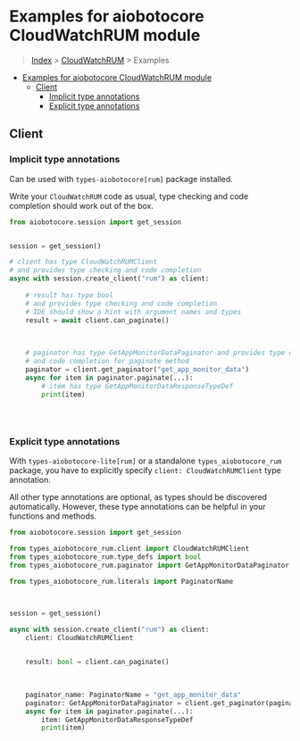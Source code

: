 <a id="examples-for-aiobotocore-cloudwatchrum-module"></a>

# Examples for aiobotocore CloudWatchRUM module

> [Index](../README.md) > [CloudWatchRUM](./README.md) > Examples

- [Examples for aiobotocore CloudWatchRUM module](#examples-for-aiobotocore-cloudwatchrum-module)
  - [Client](#client)
    - [Implicit type annotations](#implicit-type-annotations)
    - [Explicit type annotations](#explicit-type-annotations)

<a id="client"></a>

## Client

<a id="implicit-type-annotations"></a>

### Implicit type annotations

Can be used with `types-aiobotocore[rum]` package installed.

Write your `CloudWatchRUM` code as usual, type checking and code completion
should work out of the box.

```python
from aiobotocore.session import get_session


session = get_session()

# client has type CloudWatchRUMClient
# and provides type checking and code completion
async with session.create_client("rum") as client:
    
    # result has type bool
    # and provides type checking and code completion
    # IDE should show a hint with argument names and types
    result = await client.can_paginate()
    

    
    # paginator has type GetAppMonitorDataPaginator and provides type checking
    # and code completion for paginate method
    paginator = client.get_paginator("get_app_monitor_data")
    async for item in paginator.paginate(...):
        # item has type GetAppMonitorDataResponseTypeDef
        print(item)
    

    
```

<a id="explicit-type-annotations"></a>

### Explicit type annotations

With `types-aiobotocore-lite[rum]` or a standalone `types_aiobotocore_rum`
package, you have to explicitly specify `client: CloudWatchRUMClient` type
annotation.

All other type annotations are optional, as types should be discovered
automatically. However, these type annotations can be helpful in your functions
and methods.

```python
from aiobotocore.session import get_session

from types_aiobotocore_rum.client import CloudWatchRUMClient
from types_aiobotocore_rum.type_defs import bool
from types_aiobotocore_rum.paginator import GetAppMonitorDataPaginator

from types_aiobotocore_rum.literals import PaginatorName



session = get_session()

async with session.create_client("rum") as client:
    client: CloudWatchRUMClient

    
    result: bool = client.can_paginate()
    

    
    paginator_name: PaginatorName = "get_app_monitor_data"
    paginator: GetAppMonitorDataPaginator = client.get_paginator(paginator_name)
    async for item in paginator.paginate(...):
        item: GetAppMonitorDataResponseTypeDef
        print(item)
    

    
```
